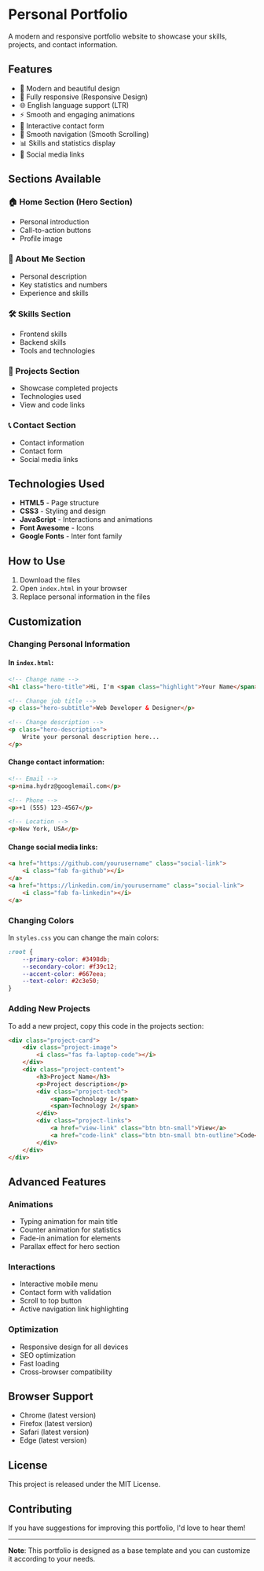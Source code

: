 # Personal Portfolio

A modern and responsive portfolio website to showcase your skills, projects, and contact information.

## Features

- 🎨 Modern and beautiful design
- 📱 Fully responsive (Responsive Design)
- 🌐 English language support (LTR)
- ⚡ Smooth and engaging animations
- 📧 Interactive contact form
- 🎯 Smooth navigation (Smooth Scrolling)
- 📊 Skills and statistics display
- 🔗 Social media links

## Sections Available

### 🏠 Home Section (Hero Section)
- Personal introduction
- Call-to-action buttons
- Profile image

### 👤 About Me Section
- Personal description
- Key statistics and numbers
- Experience and skills

### 🛠️ Skills Section
- Frontend skills
- Backend skills
- Tools and technologies

### 📁 Projects Section
- Showcase completed projects
- Technologies used
- View and code links

### 📞 Contact Section
- Contact information
- Contact form
- Social media links

## Technologies Used

- **HTML5** - Page structure
- **CSS3** - Styling and design
- **JavaScript** - Interactions and animations
- **Font Awesome** - Icons
- **Google Fonts** - Inter font family

## How to Use

1. Download the files
2. Open `index.html` in your browser
3. Replace personal information in the files

## Customization

### Changing Personal Information

#### In `index.html`:

```html
<!-- Change name -->
<h1 class="hero-title">Hi, I'm <span class="highlight">Your Name</span></h1>

<!-- Change job title -->
<p class="hero-subtitle">Web Developer & Designer</p>

<!-- Change description -->
<p class="hero-description">
    Write your personal description here...
</p>
```

#### Change contact information:

```html
<!-- Email -->
<p>nima.hydrz@googlemail.com</p>

<!-- Phone -->
<p>+1 (555) 123-4567</p>

<!-- Location -->
<p>New York, USA</p>
```

#### Change social media links:

```html
<a href="https://github.com/yourusername" class="social-link">
    <i class="fab fa-github"></i>
</a>
<a href="https://linkedin.com/in/yourusername" class="social-link">
    <i class="fab fa-linkedin"></i>
</a>
```

### Changing Colors

In `styles.css` you can change the main colors:

```css
:root {
    --primary-color: #3498db;
    --secondary-color: #f39c12;
    --accent-color: #667eea;
    --text-color: #2c3e50;
}
```

### Adding New Projects

To add a new project, copy this code in the projects section:

```html
<div class="project-card">
    <div class="project-image">
        <i class="fas fa-laptop-code"></i>
    </div>
    <div class="project-content">
        <h3>Project Name</h3>
        <p>Project description</p>
        <div class="project-tech">
            <span>Technology 1</span>
            <span>Technology 2</span>
        </div>
        <div class="project-links">
            <a href="view-link" class="btn btn-small">View</a>
            <a href="code-link" class="btn btn-small btn-outline">Code</a>
        </div>
    </div>
</div>
```

## Advanced Features

### Animations
- Typing animation for main title
- Counter animation for statistics
- Fade-in animation for elements
- Parallax effect for hero section

### Interactions
- Interactive mobile menu
- Contact form with validation
- Scroll to top button
- Active navigation link highlighting

### Optimization
- Responsive design for all devices
- SEO optimization
- Fast loading
- Cross-browser compatibility

## Browser Support

- Chrome (latest version)
- Firefox (latest version)
- Safari (latest version)
- Edge (latest version)

## License

This project is released under the MIT License.

## Contributing

If you have suggestions for improving this portfolio, I'd love to hear them!

---

**Note**: This portfolio is designed as a base template and you can customize it according to your needs.